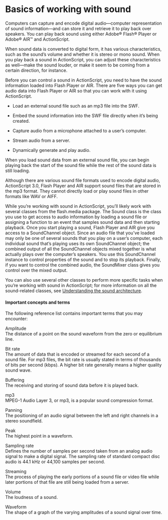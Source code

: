 # Basics of working with sound

<div>

Computers can capture and encode digital audio—computer representation of sound
information—and can store it and retrieve it to play back over speakers. You can
play back sound using either Adobe® Flash® Player or Adobe® AIR™ and
ActionScript.

When sound data is converted to digital form, it has various characteristics,
such as the sound’s volume and whether it is stereo or mono sound. When you play
back a sound in ActionScript, you can adjust these characteristics as well—make
the sound louder, or make it seem to be coming from a certain direction, for
instance.

Before you can control a sound in ActionScript, you need to have the sound
information loaded into Flash Player or AIR. There are five ways you can get
audio data into Flash Player or AIR so that you can work with it using
ActionScript.

- Load an external sound file such as an mp3 file into the SWF.

- Embed the sound information into the SWF file directly when it’s being
  created.

- Capture audio from a microphone attached to a user’s computer.

- Stream audio from a server.

- Dynamically generate and play audio.

When you load sound data from an external sound file, you can begin playing back
the start of the sound file while the rest of the sound data is still loading.

Although there are various sound file formats used to encode digital audio,
ActionScript 3.0, Flash Player and AIR support sound files that are stored in
the mp3 format. They cannot directly load or play sound files in other formats
like WAV or AIFF.

While you’re working with sound in ActionScript, you’ll likely work with several
classes from the flash.media package. The Sound class is the class you use to
get access to audio information by loading a sound file or assigning a function
to an event that samples sound data and then starting playback. Once you start
playing a sound, Flash Player and AIR give you access to a SoundChannel object.
Since an audio file that you’ve loaded may only be one of several sounds that
you play on a user’s computer, each individual sound that’s playing uses its own
SoundChannel object; the combined output of all the SoundChannel objects mixed
together is what actually plays over the computer’s speakers. You use this
SoundChannel instance to control properties of the sound and to stop its
playback. Finally, if you want to control the combined audio, the SoundMixer
class gives you control over the mixed output.

You can also use several other classes to perform more specific tasks when
you’re working with sound in ActionScript; for more information on all the
sound-related classes, see
[Understanding the sound architecture](WS5b3ccc516d4fbf351e63e3d118a9b90204-7d26.html).

<div>

#### Important concepts and terms

The following reference list contains important terms that you may encounter:

Amplitude  
The distance of a point on the sound waveform from the zero or equilibrium line.

Bit rate  
The amount of data that is encoded or streamed for each second of a sound file.
For mp3 files, the bit rate is usually stated in terms of thousands of bits per
second (kbps). A higher bit rate generally means a higher quality sound wave.

Buffering  
The receiving and storing of sound data before it is played back.

mp3  
MPEG-1 Audio Layer 3, or mp3, is a popular sound compression format.

Panning  
The positioning of an audio signal between the left and right channels in a
stereo soundfield.

Peak  
The highest point in a waveform.

Sampling rate  
Defines the number of samples per second taken from an analog audio signal to
make a digital signal. The sampling rate of standard compact disc audio is 44.1
kHz or 44,100 samples per second.

Streaming  
The process of playing the early portions of a sound file or video file while
later portions of that file are still being loaded from a server.

Volume  
The loudness of a sound.

Waveform  
The shape of a graph of the varying amplitudes of a sound signal over time.

</div>

</div>

<div>

<div>

</div>

</div>
